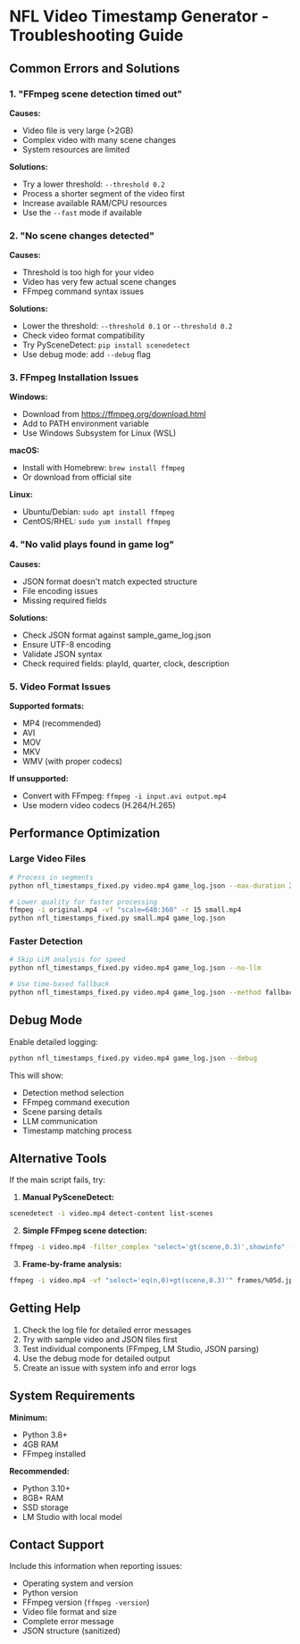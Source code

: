 # NFL Video Timestamp Generator - Troubleshooting Guide

## Common Errors and Solutions

### 1. "FFmpeg scene detection timed out"

**Causes:**
- Video file is very large (>2GB)
- Complex video with many scene changes
- System resources are limited

**Solutions:**
- Try a lower threshold: `--threshold 0.2`
- Process a shorter segment of the video first
- Increase available RAM/CPU resources
- Use the `--fast` mode if available

### 2. "No scene changes detected"

**Causes:**
- Threshold is too high for your video
- Video has very few actual scene changes
- FFmpeg command syntax issues

**Solutions:**
- Lower the threshold: `--threshold 0.1` or `--threshold 0.2`
- Check video format compatibility
- Try PySceneDetect: `pip install scenedetect`
- Use debug mode: add `--debug` flag

### 3. FFmpeg Installation Issues

**Windows:**
- Download from https://ffmpeg.org/download.html
- Add to PATH environment variable
- Use Windows Subsystem for Linux (WSL)

**macOS:**
- Install with Homebrew: `brew install ffmpeg`
- Or download from official site

**Linux:**
- Ubuntu/Debian: `sudo apt install ffmpeg`
- CentOS/RHEL: `sudo yum install ffmpeg`

### 4. "No valid plays found in game log"

**Causes:**
- JSON format doesn't match expected structure
- File encoding issues
- Missing required fields

**Solutions:**
- Check JSON format against sample_game_log.json
- Ensure UTF-8 encoding
- Validate JSON syntax
- Check required fields: playId, quarter, clock, description

### 5. Video Format Issues

**Supported formats:**
- MP4 (recommended)
- AVI
- MOV
- MKV
- WMV (with proper codecs)

**If unsupported:**
- Convert with FFmpeg: `ffmpeg -i input.avi output.mp4`
- Use modern video codecs (H.264/H.265)

## Performance Optimization

### Large Video Files
```bash
# Process in segments
python nfl_timestamps_fixed.py video.mp4 game_log.json --max-duration 3600

# Lower quality for faster processing
ffmpeg -i original.mp4 -vf "scale=640:360" -r 15 small.mp4
python nfl_timestamps_fixed.py small.mp4 game_log.json
```

### Faster Detection
```bash
# Skip LLM analysis for speed
python nfl_timestamps_fixed.py video.mp4 game_log.json --no-llm

# Use time-based fallback
python nfl_timestamps_fixed.py video.mp4 game_log.json --method fallback
```

## Debug Mode

Enable detailed logging:
```bash
python nfl_timestamps_fixed.py video.mp4 game_log.json --debug
```

This will show:
- Detection method selection
- FFmpeg command execution
- Scene parsing details
- LLM communication
- Timestamp matching process

## Alternative Tools

If the main script fails, try:

1. **Manual PySceneDetect:**
```bash
scenedetect -i video.mp4 detect-content list-scenes
```

2. **Simple FFmpeg scene detection:**
```bash
ffmpeg -i video.mp4 -filter_complex "select='gt(scene,0.3)',showinfo" -f null - 2>&1 | grep showinfo
```

3. **Frame-by-frame analysis:**
```bash
ffmpeg -i video.mp4 -vf "select='eq(n,0)+gt(scene,0.3)'" frames/%05d.jpg
```

## Getting Help

1. Check the log file for detailed error messages
2. Try with sample video and JSON files first
3. Test individual components (FFmpeg, LM Studio, JSON parsing)
4. Use the debug mode for detailed output
5. Create an issue with system info and error logs

## System Requirements

**Minimum:**
- Python 3.8+
- 4GB RAM
- FFmpeg installed

**Recommended:**
- Python 3.10+
- 8GB+ RAM
- SSD storage
- LM Studio with local model

## Contact Support

Include this information when reporting issues:
- Operating system and version
- Python version
- FFmpeg version (`ffmpeg -version`)
- Video file format and size
- Complete error message
- JSON structure (sanitized)

